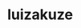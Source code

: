 ---
title: luizakuze
github: https://github.com/luizakuze
mode: dark
transition: 1s
score: 67.4
archetype:
- Minimalistic
---